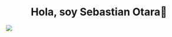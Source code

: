 <div align="center">
<h1 align="center">Hola, soy Sebastian Otara👋</h1>
</div>
<img src="https://imgur.com/a/DNhc7uK">
<!--
**sebastianfabrizio/sebastianfabrizio** is a ✨ _special_ ✨ repository because its `README.md` (this file) appears on your GitHub profile.

Here are some ideas to get you started:

- 🔭 I’m currently working on ...
- 🌱 I’m currently learning ...
- 👯 I’m looking to collaborate on ...
- 🤔 I’m looking for help with ...
- 💬 Ask me about ...
- 📫 How to reach me: ...
- 😄 Pronouns: ...
- ⚡ Fun fact: ...
-->
